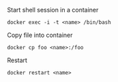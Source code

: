 Start shell session in a container

```
docker exec -i -t <name> /bin/bash
```

Copy file into container

```
docker cp foo <name>:/foo
```

Restart 

```
docker restart <name>
```